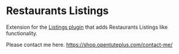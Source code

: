 # Restaurants Listings

Extension for the [Listings plugin](https://github.com/TheLookandFeel/listings) that adds Restaurants Listings like functionality.

Please contact me here. https://shop.opentuteplus.com/contact-me/
